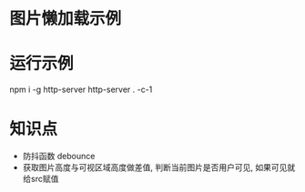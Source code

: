 # 图片懒加载示例

# 运行示例

npm i -g http-server
http-server . -c-1

# 知识点

* 防抖函数 debounce 
* 获取图片高度与可视区域高度做差值, 判断当前图片是否用户可见, 如果可见就给src赋值